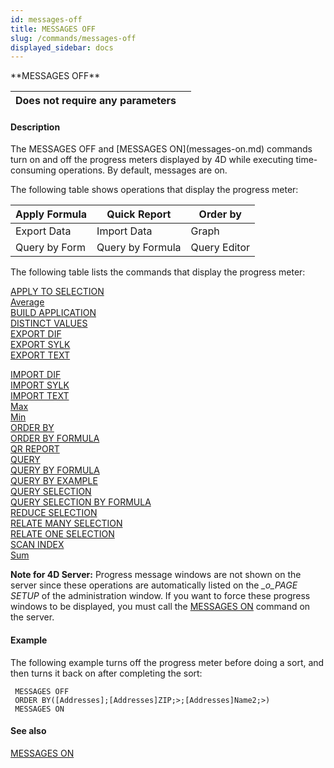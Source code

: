 ```yaml
---
id: messages-off
title: MESSAGES OFF
slug: /commands/messages-off
displayed_sidebar: docs
---
```


<!--REF #_command_.MESSAGES OFF.Syntax-->**MESSAGES OFF**<!-- END REF-->
<!--REF #_command_.MESSAGES OFF.Params-->
| Does not require any parameters |  |
| --- | --- |

<!-- END REF-->

#### Description 

<!--REF #_command_.MESSAGES OFF.Summary-->The MESSAGES OFF and [MESSAGES ON](messages-on.md) commands turn on and off the progress meters displayed by 4D while executing time-consuming operations.<!-- END REF--> By default, messages are on. 

The following table shows operations that display the progress meter:

| Apply Formula | Quick Report     | Order by     |
| ------------- | ---------------- | ------------ |
| Export Data   | Import Data      | Graph        |
| Query by Form | Query by Formula | Query Editor |

The following table lists the commands that display the progress meter:

[APPLY TO SELECTION](apply-to-selection.md)  
[Average](average.md)  
[BUILD APPLICATION](build-application.md)  
[DISTINCT VALUES](distinct-values.md)  
[EXPORT DIF](export-dif.md)  
[EXPORT SYLK](export-sylk.md)  
[EXPORT TEXT](export-text.md)  
  
[IMPORT DIF](import-dif.md)  
[IMPORT SYLK](import-sylk.md)  
[IMPORT TEXT](import-text.md)  
[Max](max.md)  
[Min](min.md)  
[ORDER BY](order-by.md)  
[ORDER BY FORMULA](order-by-formula.md)  
[QR REPORT](qr-report.md)  
[QUERY](query.md)  
[QUERY BY FORMULA](query-by-formula.md)  
[QUERY BY EXAMPLE](query-by-example.md)  
[QUERY SELECTION](query-selection.md)  
[QUERY SELECTION BY FORMULA](query-selection-by-formula.md)  
[REDUCE SELECTION](reduce-selection.md)  
[RELATE MANY SELECTION](relate-many-selection.md)  
[RELATE ONE SELECTION](relate-one-selection.md)  
[SCAN INDEX](scan-index.md)  
[Sum](sum.md)

**Note for 4D Server:** Progress message windows are not shown on the server since these operations are automatically listed on the *\_o\_PAGE SETUP* of the administration window. If you want to force these progress windows to be displayed, you must call the [MESSAGES ON](messages-on.md) command on the server. 

#### Example 

The following example turns off the progress meter before doing a sort, and then turns it back on after completing the sort:

```4d
 MESSAGES OFF
 ORDER BY([Addresses];[Addresses]ZIP;>;[Addresses]Name2;>)
 MESSAGES ON
```

#### See also 

[MESSAGES ON](messages-on.md)  